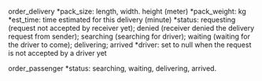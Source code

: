 order_delivery
*pack_size: length, width. height (meter)
*pack_weight: kg
*est_time: time estimated for this delivery (minute)
*status: requesting (request not accepted by receiver yet); denied (receiver denied the delivery request from sender); searching (searching for driver); waiting (waiting for the driver to come); delivering; arrived
*driver: set to null when the request is not accepted by a driver yet

order_passenger
*status: searching, waiting, delivering, arrived.

